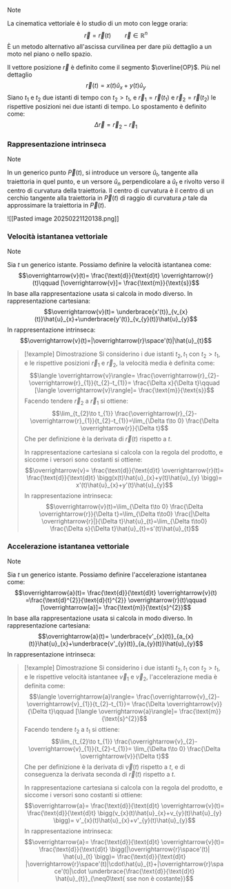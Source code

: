 >[!note]
>La cinematica vettoriale è lo studio di un moto con legge oraria: $$\overrightarrow{r}=\overrightarrow{r}(t)\qquad \overrightarrow{r}\in\mathbb{R}^{n}$$
>È un metodo alternativo all'ascissa curvilinea per dare più dettaglio a un moto nel piano o nello spazio.

Il vettore posizione $\overrightarrow{r}$ è definito come il segmento $\overline{OP}$. Più nel dettaglio $$\overrightarrow{r}(t)=x(t)\hat{u}_{x}+y(t)\hat{u}_{y}$$
Siano $t_{1}$ e $t_{2}$ due istanti di tempo con $t_{2}>t_{1}$, e $\overrightarrow{r}_{1}=\overrightarrow{r}(t_{1})$ e $\overrightarrow{r}_{2}=\overrightarrow{r}(t_{2})$ le rispettive posizioni nei due istanti di tempo. Lo spostamento è definito come: $$\Delta \overrightarrow{r}=\overrightarrow{r}_{2}-\overrightarrow{r}_{1}$$
### Rappresentazione intrinseca
>[!note]
>In un generico punto $\overrightarrow{P}(t)$, si introduce un versore $\hat{u}_{t}$, tangente alla traiettoria in quel punto, e un versore $\hat{u}_{n}$ perpendicolare a $\hat{u}_{t}$ e rivolto verso il centro di curvatura della traiettoria.
>Il centro di curvatura è il centro di un cerchio tangente alla traiettoria in $\overrightarrow{P}(t)$ di raggio di curvatura $\rho$ tale da approssimare la traiettoria in $\overrightarrow{P}(t)$.
>
>![[Pasted image 20250221120138.png]]

### Velocità istantanea vettoriale
>[!note]
>Sia $t$ un generico istante. Possiamo definire la velocità istantanea come: $$\overrightarrow{v}(t)= \frac{\text{d}}{\text{d}t} \overrightarrow{r}(t)\qquad [\overrightarrow{v}]= \frac{\text{m}}{\text{s}}$$
>In base alla rappresentazione usata si calcola in modo diverso. In rappresentazione cartesiana: $$\overrightarrow{v}(t)= \underbrace{x'(t)}_{v_{x}(t)}\hat{u}_{x}+\underbrace{y'(t)}_{v_{y}(t)}\hat{u}_{y}$$
>In rappresentazione intrinseca:
>$$\overrightarrow{v}(t)=|\overrightarrow{r}\space'(t)|\hat{u}_{t}$$
>

>[!example] Dimostrazione
>Si considerino i due istanti $t_{2},t_{1}$ con $t_{2}>t_{1}$, e le rispettive posizioni $\overrightarrow{r}_{1}$ e $\overrightarrow{r}_{2}$, la velocità media è definita come: $$\langle \overrightarrow{v}\rangle= \frac{\overrightarrow{r}_{2}-\overrightarrow{r}_{1}}{t_{2}-t_{1}}= \frac{\Delta x}{\Delta t}\qquad [\langle \overrightarrow{v}\rangle]= \frac{\text{m}}{\text{s}}$$
>Facendo tendere $\overrightarrow{r}_{2}$ a $\overrightarrow{r}_{1}$ si ottiene: $$\lim_{t_{2}\to t_{1}} \frac{\overrightarrow{r}_{2}-\overrightarrow{r}_{1}}{t_{2}-t_{1}}=\lim_{\Delta t\to 0} \frac{\Delta \overrightarrow{r}}{\Delta t}$$
>Che per definizione è la derivata di $\overrightarrow{r}(t)$ rispetto a $t$.
>
>In rappresentazione cartesiana si calcola con la regola del prodotto, e siccome i versori sono costanti si ottiene: $$\overrightarrow{v}= \frac{\text{d}}{\text{d}t} \overrightarrow{r}(t)= \frac{\text{d}}{\text{d}t} \bigg(x(t)\hat{u}_{x}+y(t)\hat{u}_{y} \bigg)= x'(t)\hat{u}_{x}+y'(t)\hat{u}_{y}$$
>In rappresentazione intrinseca: $$\overrightarrow{v}(t)=\lim_{\Delta t\to 0} \frac{\Delta \overrightarrow{r}}{\Delta t}=\lim_{\Delta t\to0} \frac{|\Delta \overrightarrow{r}|}{\Delta t}\hat{u}_{t}=\lim_{\Delta t\to0} \frac{\Delta s}{\Delta t}\hat{u}_{t}=s'(t)\hat{u}_{t}$$

### Accelerazione istantanea vettoriale
>[!note]
>Sia $t$ un generico istante. Possiamo definire l'accelerazione istantanea come: $$\overrightarrow{a}(t)= \frac{\text{d}}{\text{d}t} \overrightarrow{v}(t) =\frac{\text{d}^{2}}{\text{d}{t}^{2}} \overrightarrow{r}(t)\qquad [\overrightarrow{a}]= \frac{\text{m}}{\text{s}^{2}}$$
>In base alla rappresentazione usata si calcola in modo diverso. In rappresentazione cartesiana: $$\overrightarrow{a}(t)= \underbrace{v'_{x}(t)}_{a_{x}(t)}\hat{u}_{x}+\underbrace{v'_{y}(t)}_{a_{y}(t)}\hat{u}_{y}$$
>In rappresentazione intrinseca: 

>[!example] Dimostrazione
>Si considerino i due istanti $t_{2},t_{1}$ con $t_{2}>t_{1}$, e le rispettive velocità istantanee $\overrightarrow{v}_{1}$ e $\overrightarrow{v}_{2}$, l'accelerazione media è definita come: $$\langle \overrightarrow{a}\rangle= \frac{\overrightarrow{v}_{2}-\overrightarrow{v}_{1}}{t_{2}-t_{1}}= \frac{\Delta \overrightarrow{v}}{\Delta t}\qquad [\langle \overrightarrow{a}\rangle]= \frac{\text{m}}{\text{s}^{2}}$$
>Facendo tendere $t_{2}$ a $t_{1}$ si ottiene: $$\lim_{t_{2}\to t_{1}} \frac{\overrightarrow{v}_{2}-\overrightarrow{v}_{1}}{t_{2}-t_{1}}= \lim_{\Delta t\to 0} \frac{\Delta \overrightarrow{v}}{\Delta t}$$
>Che per definizione è la derivata di $\overrightarrow{v}(t)$ rispetto a $t$, e di conseguenza la derivata seconda di $\overrightarrow{r}(t)$ rispetto a $t$.
>
>In rappresentazione cartesiana si calcola con la regola del prodotto, e siccome i versori sono costanti si ottiene: $$\overrightarrow{a}= \frac{\text{d}}{\text{d}t} \overrightarrow{v}(t)= \frac{\text{d}}{\text{d}t} \bigg(v_{x}(t)\hat{u}_{x}+v_{y}(t)\hat{u}_{y} \bigg)= v'_{x}(t)\hat{u}_{x}+v'_{y}(t)\hat{u}_{y}$$
>In rappresentazione intrinseca: $$\overrightarrow{a}= \frac{\text{d}}{\text{d}t} \overrightarrow{v}(t)= \frac{\text{d}}{\text{d}t} \bigg(|\overrightarrow{r}\space'(t)| \hat{u}_{t} \bigg)= \frac{\text{d}}{\text{d}t} |\overrightarrow{r}\space'(t)|\cdot\hat{u}_{t}+|\overrightarrow{r}\space'(t)|\cdot \underbrace{\frac{\text{d}}{\text{d}t} \hat{u}_{t}}_{\neq0\text{ sse non è costante}}$$

